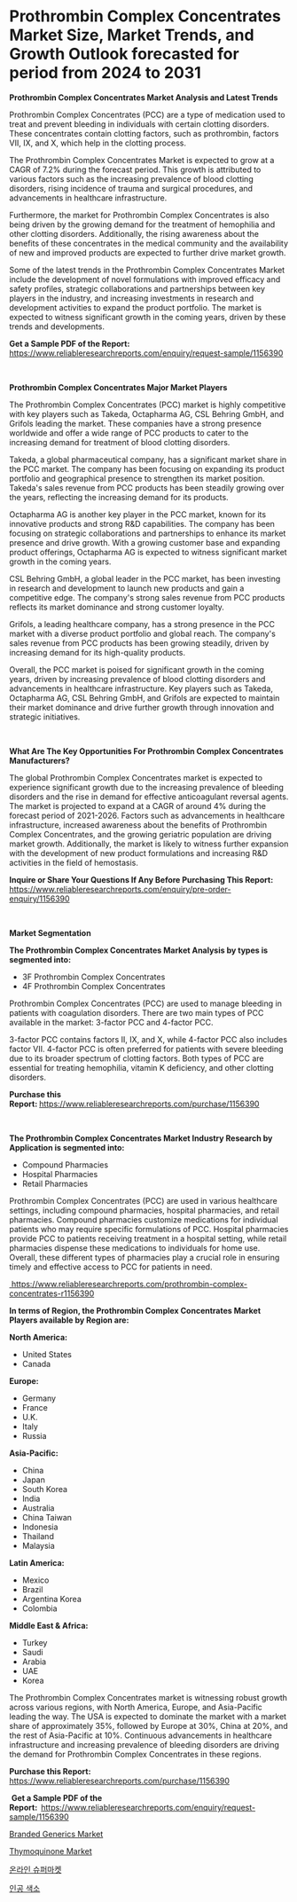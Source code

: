 <p><h1>Prothrombin Complex Concentrates Market Size, Market Trends, and Growth Outlook forecasted for period from 2024 to 2031</h1></p><p><strong>Prothrombin Complex Concentrates Market Analysis and Latest Trends</strong></p>
<p><p>Prothrombin Complex Concentrates (PCC) are a type of medication used to treat and prevent bleeding in individuals with certain clotting disorders. These concentrates contain clotting factors, such as prothrombin, factors VII, IX, and X, which help in the clotting process.</p><p>The Prothrombin Complex Concentrates Market is expected to grow at a CAGR of 7.2% during the forecast period. This growth is attributed to various factors such as the increasing prevalence of blood clotting disorders, rising incidence of trauma and surgical procedures, and advancements in healthcare infrastructure.</p><p>Furthermore, the market for Prothrombin Complex Concentrates is also being driven by the growing demand for the treatment of hemophilia and other clotting disorders. Additionally, the rising awareness about the benefits of these concentrates in the medical community and the availability of new and improved products are expected to further drive market growth.</p><p>Some of the latest trends in the Prothrombin Complex Concentrates Market include the development of novel formulations with improved efficacy and safety profiles, strategic collaborations and partnerships between key players in the industry, and increasing investments in research and development activities to expand the product portfolio. The market is expected to witness significant growth in the coming years, driven by these trends and developments.</p></p>
<p><strong>Get a Sample PDF of the Report:&nbsp;</strong> <a href="https://www.reliableresearchreports.com/enquiry/request-sample/1156390">https://www.reliableresearchreports.com/enquiry/request-sample/1156390</a></p>
<p>&nbsp;</p>
<p><strong>Prothrombin Complex Concentrates Major Market Players</strong></p>
<p><p>The Prothrombin Complex Concentrates (PCC) market is highly competitive with key players such as Takeda, Octapharma AG, CSL Behring GmbH, and Grifols leading the market. These companies have a strong presence worldwide and offer a wide range of PCC products to cater to the increasing demand for treatment of blood clotting disorders.</p><p>Takeda, a global pharmaceutical company, has a significant market share in the PCC market. The company has been focusing on expanding its product portfolio and geographical presence to strengthen its market position. Takeda's sales revenue from PCC products has been steadily growing over the years, reflecting the increasing demand for its products.</p><p>Octapharma AG is another key player in the PCC market, known for its innovative products and strong R&D capabilities. The company has been focusing on strategic collaborations and partnerships to enhance its market presence and drive growth. With a growing customer base and expanding product offerings, Octapharma AG is expected to witness significant market growth in the coming years.</p><p>CSL Behring GmbH, a global leader in the PCC market, has been investing in research and development to launch new products and gain a competitive edge. The company's strong sales revenue from PCC products reflects its market dominance and strong customer loyalty.</p><p>Grifols, a leading healthcare company, has a strong presence in the PCC market with a diverse product portfolio and global reach. The company's sales revenue from PCC products has been growing steadily, driven by increasing demand for its high-quality products.</p><p>Overall, the PCC market is poised for significant growth in the coming years, driven by increasing prevalence of blood clotting disorders and advancements in healthcare infrastructure. Key players such as Takeda, Octapharma AG, CSL Behring GmbH, and Grifols are expected to maintain their market dominance and drive further growth through innovation and strategic initiatives.</p></p>
<p>&nbsp;</p>
<p><strong>What Are The Key Opportunities For Prothrombin Complex Concentrates Manufacturers?</strong></p>
<p><p>The global Prothrombin Complex Concentrates market is expected to experience significant growth due to the increasing prevalence of bleeding disorders and the rise in demand for effective anticoagulant reversal agents. The market is projected to expand at a CAGR of around 4% during the forecast period of 2021-2026. Factors such as advancements in healthcare infrastructure, increased awareness about the benefits of Prothrombin Complex Concentrates, and the growing geriatric population are driving market growth. Additionally, the market is likely to witness further expansion with the development of new product formulations and increasing R&D activities in the field of hemostasis.</p></p>
<p><strong>Inquire or Share Your Questions If Any Before Purchasing This Report:</strong> <a href="https://www.reliableresearchreports.com/enquiry/pre-order-enquiry/1156390">https://www.reliableresearchreports.com/enquiry/pre-order-enquiry/1156390</a></p>
<p>&nbsp;</p>
<p><strong>Market Segmentation</strong></p>
<p><strong>The Prothrombin Complex Concentrates Market Analysis by types is segmented into:</strong></p>
<p><ul><li>3F Prothrombin Complex Concentrates</li><li>4F Prothrombin Complex Concentrates</li></ul></p>
<p><p>Prothrombin Complex Concentrates (PCC) are used to manage bleeding in patients with coagulation disorders. There are two main types of PCC available in the market: 3-factor PCC and 4-factor PCC. </p><p>3-factor PCC contains factors II, IX, and X, while 4-factor PCC also includes factor VII. 4-factor PCC is often preferred for patients with severe bleeding due to its broader spectrum of clotting factors. Both types of PCC are essential for treating hemophilia, vitamin K deficiency, and other clotting disorders.</p></p>
<p><strong>Purchase this Report:&nbsp;</strong><a href="https://www.reliableresearchreports.com/purchase/1156390">https://www.reliableresearchreports.com/purchase/1156390</a></p>
<p>&nbsp;</p>
<p><strong>The Prothrombin Complex Concentrates Market Industry Research by Application is segmented into:</strong></p>
<p><ul><li>Compound Pharmacies</li><li>Hospital Pharmacies</li><li>Retail Pharmacies</li></ul></p>
<p><p>Prothrombin Complex Concentrates (PCC) are used in various healthcare settings, including compound pharmacies, hospital pharmacies, and retail pharmacies. Compound pharmacies customize medications for individual patients who may require specific formulations of PCC. Hospital pharmacies provide PCC to patients receiving treatment in a hospital setting, while retail pharmacies dispense these medications to individuals for home use. Overall, these different types of pharmacies play a crucial role in ensuring timely and effective access to PCC for patients in need.</p></p>
<p><a href="https://www.reliableresearchreports.com/prothrombin-complex-concentrates-r1156390">&nbsp;https://www.reliableresearchreports.com/prothrombin-complex-concentrates-r1156390</a></p>
<p><strong>In terms of Region, the Prothrombin Complex Concentrates Market Players available by Region are:</strong></p>
<p>
    <p> <strong> North America: </strong>
        <ul>
            <li>United States</li>
            <li>Canada</li>
        </ul>
        </p> 
    <p> <strong> Europe: </strong>
        <ul>
            <li>Germany</li>
            <li>France</li>
            <li>U.K.</li>
            <li>Italy</li>
            <li>Russia</li>
        </ul>
        </p> 
    <p> <strong> Asia-Pacific: </strong>
        <ul>
            <li>China</li>
            <li>Japan</li>
            <li>South Korea</li>
            <li>India</li>
            <li>Australia</li>
            <li>China Taiwan</li>
            <li>Indonesia</li>
            <li>Thailand</li>
            <li>Malaysia</li>
        </ul>
        </p> 
    <p> <strong> Latin America: </strong>
        <ul>
            <li>Mexico</li>
            <li>Brazil</li>
            <li>Argentina Korea</li>
            <li>Colombia</li>
        </ul>
        </p> 
    <p> <strong> Middle East & Africa: </strong>
        <ul>
            <li>Turkey</li>
            <li>Saudi</li>
            <li>Arabia</li>
            <li>UAE</li>
            <li>Korea</li>
        </ul>
    </p>
    </p>
<p><p>The Prothrombin Complex Concentrates market is witnessing robust growth across various regions, with North America, Europe, and Asia-Pacific leading the way. The USA is expected to dominate the market with a market share of approximately 35%, followed by Europe at 30%, China at 20%, and the rest of Asia-Pacific at 10%. Continuous advancements in healthcare infrastructure and increasing prevalence of bleeding disorders are driving the demand for Prothrombin Complex Concentrates in these regions.</p></p>
<p><strong>Purchase this Report: </strong><a href="https://www.reliableresearchreports.com/purchase/1156390">https://www.reliableresearchreports.com/purchase/1156390</a></p>
<p>&nbsp;<strong>Get a Sample PDF of the Report:&nbsp;&nbsp;</strong><a href="https://www.reliableresearchreports.com/enquiry/request-sample/1156390">https://www.reliableresearchreports.com/enquiry/request-sample/1156390</a></p>
<p><strong></strong></p>
<p><p><a href="https://github.com/kathiaseamanalvaradovlprc2h/Market-Research-Report-List-2/blob/main/branded-generics-market.md">Branded Generics Market</a></p><p><a href="https://github.com/wusalecollins540tpqoz/Market-Research-Report-List-2/blob/main/thymoquinone-market.md">Thymoquinone Market</a></p><p><a href="https://github.com/valroy852/Market-Research-Report-List-1/blob/main/162424756924.md">온라인 슈퍼마켓</a></p><p><a href="https://github.com/RonSpencer61/Market-Research-Report-List-1/blob/main/448215056925.md">인공 색소</a></p></p>